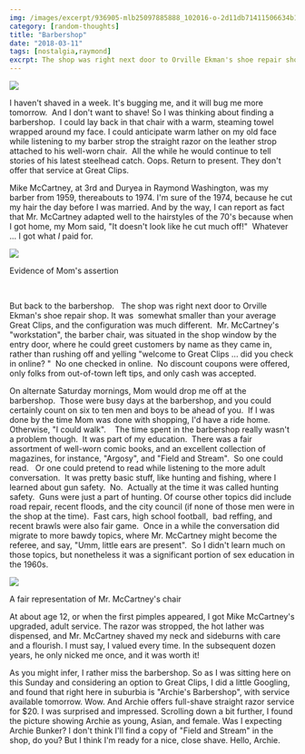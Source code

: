 ```yaml
---
img: /images/excerpt/936905-mlb25097885888_102016-o-2d11db71411506634b14980095258957-640-0-127x300.jpg
category: [random-thoughts]
title: "Barbershop"
date: "2018-03-11"
tags: [nostalgia,raymond]
excrpt: The shop was right next door to Orville Ekman's shoe repair shop. It was  somewhat smaller than your average Great Clips, and the configuration was much different.  Mr. McCartney's "workstation", the barber chair,
---
```


[![](/images/936905-mlb25097885888_102016-o-2d11db71411506634b14980095258957-640-0-127x300.jpg)](http://blog.duanemcguire.com/wp-content/uploads/2018/03/936905-mlb25097885888_102016-o-2d11db71411506634b14980095258957-640-0.jpg)

I haven't shaved in a week. It's bugging me, and it will bug me more tomorrow.  And I don't want to shave! So I was thinking about finding a barbershop.  I could lay back in that chair with a warm, steaming towel wrapped around my face. I could anticipate warm lather on my old face while listening to my barber strop the straight razor on the leather strop attached to his well-worn chair.  All the while he would continue to tell stories of his latest steelhead catch. Oops. Return to present. They don't offer that service at Great Clips.

Mike McCartney, at 3rd and Duryea in Raymond Washington, was my barber from 1959, thereabouts to 1974. I'm sure of the 1974, because he cut my hair the day before I was married. And by the way, I can report as fact that Mr. McCartney adapted well to the hairstyles of the 70's because when I got home, my Mom said, "It doesn't look like he cut much off!"  Whatever ... I got what _I_ paid for.

[![](/images/R1-04811-0022-cropped-300x258.jpg)](http://blog.duanemcguire.com/wp-content/uploads/2018/03/R1-04811-0022-cropped.jpg)  

Evidence of Mom's assertion

 

But back to the barbershop.   The shop was right next door to Orville Ekman's shoe repair shop. It was  somewhat smaller than your average Great Clips, and the configuration was much different.  Mr. McCartney's "workstation", the barber chair, was situated in the shop window by the entry door, where he could greet customers by name as they came in, rather than rushing off and yelling "welcome to Great Clips ... did you check in online? "  No one checked in online.  No discount coupons were offered, only folks from out-of-town left tips, and only cash was accepted.

On alternate Saturday mornings, Mom would drop me off at the barbershop.  Those were busy days at the barbershop, and you could certainly count on six to ten men and boys to be ahead of you.  If I was done by the time Mom was done with shopping, I'd have a ride home.  Otherwise, "I could walk".    The time spent in the barbershop really wasn't a problem though.  It was part of my education.  There was a fair assortment of well-worn comic books, and an excellent collection of magazines, for instance, "Argosy", and "Field and Stream".  So one could read.   Or one could pretend to read while listening to the more adult conversation.  It was pretty basic stuff, like hunting and fishing, where I learned about gun safety.  No.  Actually at the time it was called hunting safety.  Guns were just a part of hunting. Of course other topics did include road repair, recent floods, and the city council (if none of those men were in the shop at the time).  Fast cars, high school football,  bad reffing, and recent brawls were also fair game.  Once in a while the conversation did migrate to more bawdy topics, where Mr. McCartney might become the referee, and say, "Umm, little ears are present".  So I didn't learn much on those topics, but nonetheless it was a significant portion of sex education in the 1960s.

[![](/images/barberchair-226x300.jpg)](http://blog.duanemcguire.com/wp-content/uploads/2018/03/barberchair.jpg)

A fair representation of Mr. McCartney's chair

At about age 12, or when the first pimples appeared, I got Mike McCartney's upgraded, adult service. The razor was stropped, the hot lather was dispensed, and Mr. McCartney shaved my neck and sideburns with care and a flourish. I must say, I valued every time. In the subsequent dozen years, he only nicked me once, and it was worth it!

As you might infer, I rather miss the barbershop. So as I was sitting here on this Sunday and considering an option to Great Clips, I did a little Googling, and found that right here in suburbia is "Archie's Barbershop", with service available tomorrow. Wow. And Archie offers full-shave straight razor service for $20. I was surprised and impressed. Scrolling down a bit further, I found the picture showing Archie as young, Asian, and female. Was I expecting Archie Bunker? I don't think I'll find a copy of "Field and Stream" in the shop, do you? But I think I'm ready for a nice, close shave. Hello, Archie.
